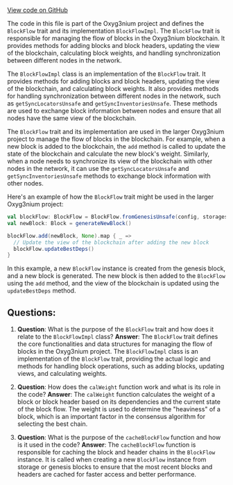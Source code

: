 [View code on GitHub](https://github.com/alephium/alephium/flow/src/main/scala/org/alephium/flow/core/BlockFlow.scala)

The code in this file is part of the Oxyg3nium project and defines the `BlockFlow` trait and its implementation `BlockFlowImpl`. The `BlockFlow` trait is responsible for managing the flow of blocks in the Oxyg3nium blockchain. It provides methods for adding blocks and block headers, updating the view of the blockchain, calculating block weights, and handling synchronization between different nodes in the network.

The `BlockFlowImpl` class is an implementation of the `BlockFlow` trait. It provides methods for adding blocks and block headers, updating the view of the blockchain, and calculating block weights. It also provides methods for handling synchronization between different nodes in the network, such as `getSyncLocatorsUnsafe` and `getSyncInventoriesUnsafe`. These methods are used to exchange block information between nodes and ensure that all nodes have the same view of the blockchain.

The `BlockFlow` trait and its implementation are used in the larger Oxyg3nium project to manage the flow of blocks in the blockchain. For example, when a new block is added to the blockchain, the `add` method is called to update the state of the blockchain and calculate the new block's weight. Similarly, when a node needs to synchronize its view of the blockchain with other nodes in the network, it can use the `getSyncLocatorsUnsafe` and `getSyncInventoriesUnsafe` methods to exchange block information with other nodes.

Here's an example of how the `BlockFlow` trait might be used in the larger Oxyg3nium project:

```scala
val blockFlow: BlockFlow = BlockFlow.fromGenesisUnsafe(config, storages)
val newBlock: Block = generateNewBlock()

blockFlow.add(newBlock, None).map { _ =>
  // Update the view of the blockchain after adding the new block
  blockFlow.updateBestDeps()
}
```

In this example, a new `BlockFlow` instance is created from the genesis block, and a new block is generated. The new block is then added to the `BlockFlow` using the `add` method, and the view of the blockchain is updated using the `updateBestDeps` method.
## Questions: 
 1. **Question**: What is the purpose of the `BlockFlow` trait and how does it relate to the `BlockFlowImpl` class?
   **Answer**: The `BlockFlow` trait defines the core functionalities and data structures for managing the flow of blocks in the Oxyg3nium project. The `BlockFlowImpl` class is an implementation of the `BlockFlow` trait, providing the actual logic and methods for handling block operations, such as adding blocks, updating views, and calculating weights.

2. **Question**: How does the `calWeight` function work and what is its role in the code?
   **Answer**: The `calWeight` function calculates the weight of a block or block header based on its dependencies and the current state of the block flow. The weight is used to determine the "heaviness" of a block, which is an important factor in the consensus algorithm for selecting the best chain.

3. **Question**: What is the purpose of the `cacheBlockFlow` function and how is it used in the code?
   **Answer**: The `cacheBlockFlow` function is responsible for caching the block and header chains in the `BlockFlow` instance. It is called when creating a new `BlockFlow` instance from storage or genesis blocks to ensure that the most recent blocks and headers are cached for faster access and better performance.